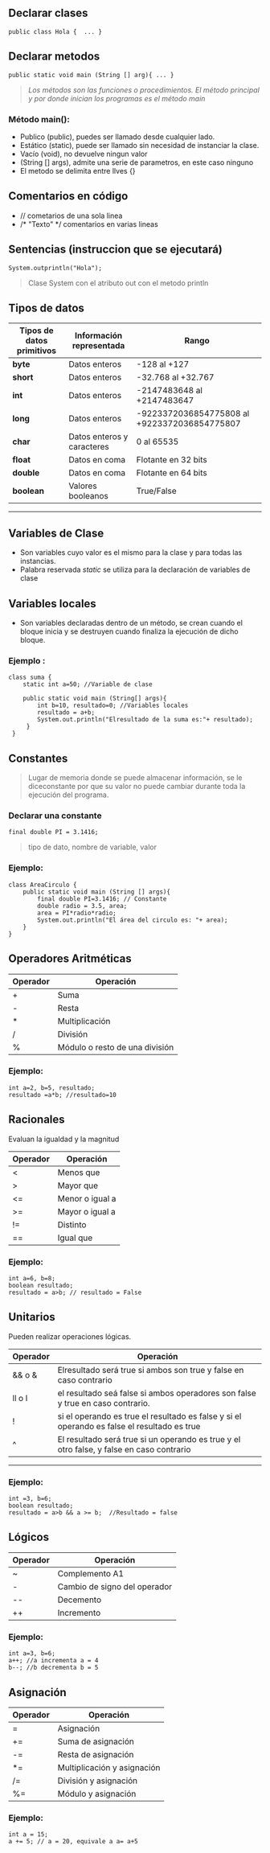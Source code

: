 ##  Declarar clases
`public class Hola { 
    ...
}` 



## Declarar metodos 
`public static void main (String [] arg){
        ...
}`

>*_Los métodos son las funciones o procedimientos. El método principal y por donde inician los programas es el método main_*

### Método main(): 
* Publico (public), puedes ser llamado desde cualquier lado. 
* Estático (static), puede ser llamado sin necesidad de instanciar la clase. 
* Vacío (void), no devuelve ningun valor 
* (String [] args), admite una serie de parametros, en este caso ninguno 
* El metodo se delimita entre llves {}

## Comentarios en código 


* // cometarios de una sola linea 
* /* "Texto" */ comentarios en varias lineas  

## Sentencias (instruccion que se ejecutará)
`System.outprintln("Hola");`

 > Clase System con el atributo out con el metodo println      


## Tipos de datos 

| Tipos de datos primitivos | Información representada | Rango      |
|---------------------------|--------------------------|------------|
|**byte**                   |Datos enteros             |-128 al +127
|**short**                  |Datos enteros             |-32.768 al +32.767
|**int**                    |Datos enteros             |-2147483648 al +2147483647
|**long**                   |Datos enteros             |-9223372036854775808 al +9223372036854775807
|**char**                   |Datos enteros y caracteres|0 al 65535  |   
|**float**                  |Datos en coma             |Flotante en 32 bits|
|**double**                 |Datos en coma             |Flotante en 64 bits|
|**boolean**                |Valores booleanos         |True/False
----------------------------------



## Variables de Clase 

* Son variables cuyo valor es el mismo para la clase y para todas las instancias.
* Palabra reservada _static_ se utiliza para la declaración de variables de clase 

## Variables locales 

* Son variables declaradas dentro de un método, se crean cuando el bloque inicia y se destruyen cuando finaliza la ejecución de dicho bloque. 

### Ejemplo : 
```
class suma {
    static int a=50; //Variable de clase

    public static void main (String[] args){
        int b=10, resultado=0; //Variables locales
        resultado = a+b;
        System.out.println("Elresultado de la suma es:"+ resultado);
     }
 } 
 ```

## Constantes 
> Lugar de memoria donde se puede almacenar información, se le diceconstante por que su valor no puede cambiar durante toda la ejecución del programa. 

### Declarar una constante 
`final double PI = 3.1416;`
> tipo de dato, nombre de variable, valor  

### Ejemplo:
```
class AreaCirculo {
    public static void main (String [] args){
        final double PI=3.1416; // Constante 
        double radio = 3.5, area;
        area = PI*radio*radio;
        System.out.println("El área del circulo es: "+ area);
    }
} 
```

## Operadores Aritméticas 

| Operador        |Operación |
|-----------------|----------|
|+                |Suma      |
|-                |Resta     |
|*                |Multiplicación|
|/                |División  |
|%                |Módulo o resto de una división |


### Ejemplo: 
``` 
int a=2, b=5, resultado;
resultado =a*b; //resultado=10
```

## Racionales 
Evaluan la igualdad y la magnitud 

| Operador        |Operación        |
|-----------------|-----------------|
|<                |Menos que        |
|>                |Mayor que        |
|<=               |Menor o igual a  |
|>=               |Mayor o igual a  |
|!=               |Distinto         |
|==               |Igual que        |
 


### Ejemplo: 
``` 
int a=6, b=8;
boolean resultado;
resultado = a>b; // resultado = False
``` 
## Unitarios 
Pueden realizar operaciones lógicas.

| Operador        |Operación |
|-----------------|----------|
|&& o &           |Elresultado será true si ambos son true y    false en caso contrario       
| ll o l          |el resultado seá false si ambos operadores son false y true en caso contrario.      |
|!                |si el operando es true el resultado es false y si el operando es false el resultado es true|
|^                |El resultado será true si un operando es true y el otro false, y false en caso contrario   |
-----------------------------------------------------

### Ejemplo: 
``` 
int =3, b=6;
boolean resultado;
resultado = a>b && a >= b;  //Resultado = false
```

## Lógicos 

| Operador        |Operación                   |
|-----------------|----------------------------|
|~                |Complemento A1              |
|-                |Cambio de signo del operador|
|--               |Decemento                   |
|++               |Incremento                  |



### Ejemplo: 
``` 
int a=3, b=6;
a++; //a incrementa a = 4
b--; //b decrementa b = 5
```

## Asignación
| Operador        |Operación                   |
|-----------------|----------------------------|
|=                |Asignación                  |
|+=               |Suma de asignación          |
|-=               |Resta de asignación         |
|*=               |Multiplicación y asignación |
|/=               |División y asignación       |
|%=               |Módulo y asignación         |

### Ejemplo:
``` 
int a = 15;
a += 5; // a = 20, equivale a a= a+5
```

